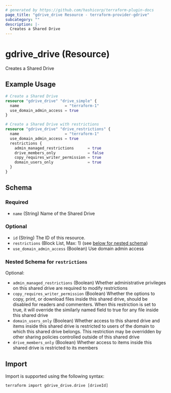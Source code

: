 ```yaml
---
# generated by https://github.com/hashicorp/terraform-plugin-docs
page_title: "gdrive_drive Resource - terraform-provider-gdrive"
subcategory: ""
description: |-
  Creates a Shared Drive
---
```


# gdrive_drive (Resource)

Creates a Shared Drive

## Example Usage

```terraform
# Create a Shared Drive
resource "gdrive_drive" "drive_simple" {
  name                    = "terraform-1"
  use_domain_admin_access = true
}

# Create a Shared Drive with restrictions
resource "gdrive_drive" "drive_restrictions" {
  name                    = "terraform-1"
  use_domain_admin_access = true
  restrictions {
    admin_managed_restrictions      = true
    drive_members_only              = false
    copy_requires_writer_permission = true
    domain_users_only               = true
  }
}
```

<!-- schema generated by tfplugindocs -->
## Schema

### Required

- `name` (String) Name of the Shared Drive

### Optional

- `id` (String) The ID of this resource.
- `restrictions` (Block List, Max: 1) (see [below for nested schema](#nestedblock--restrictions))
- `use_domain_admin_access` (Boolean) Use domain admin access

<a id="nestedblock--restrictions"></a>
### Nested Schema for `restrictions`

Optional:

- `admin_managed_restrictions` (Boolean) Whether administrative privileges on this shared drive are required to modify restrictions
- `copy_requires_writer_permission` (Boolean) Whether the options to copy, print, or download files inside this shared drive, should be disabled for readers and commenters.
When this restriction is set to true, it will override the similarly named field to true for any file inside this shared drive
- `domain_users_only` (Boolean) Whether access to this shared drive and items inside this shared drive is restricted to users of the domain to which this shared drive belongs.
This restriction may be overridden by other sharing policies controlled outside of this shared drive
- `drive_members_only` (Boolean) Whether access to items inside this shared drive is restricted to its members

## Import

Import is supported using the following syntax:

```shell
terraform import gdrive_drive.drive [driveId]
```

